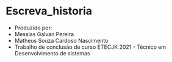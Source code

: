 # Escreva_historia
* Produzido por:
* Messias Galvan Pereira
* Matheus Souza Cardoso Nascimento
* Trabalho de conclusão de curso ETECJK 2021 - Técnico em Desenvolvimento de sistemas
